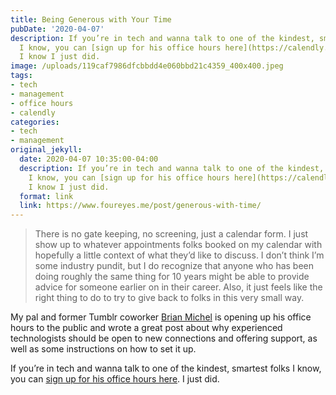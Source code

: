 ```yaml
---
title: Being Generous with Your Time
pubDate: '2020-04-07'
description: If you’re in tech and wanna talk to one of the kindest, smartest folks
  I know, you can [sign up for his office hours here](https://calendly.com/brianmichel/open-office-hours).
  I know I just did.
image: /uploads/119caf7986dfcbbdd4e060bbd21c4359_400x400.jpeg
tags:
- tech
- management
- office hours
- calendly
categories:
- tech
- management
original_jekyll:
  date: 2020-04-07 10:35:00-04:00
  description: If you’re in tech and wanna talk to one of the kindest, smartest folks
    I know, you can [sign up for his office hours here](https://calendly.com/brianmichel/open-office-hours).
    I know I just did.
  format: link
  link: https://www.foureyes.me/post/generous-with-time/
---
```


> There is no gate keeping, no screening, just a calendar form. I just show up to whatever appointments folks booked on my calendar with hopefully a little context of what they’d like to discuss. I don’t think I’m some industry pundit, but I do recognize that anyone who has been doing roughly the same thing for 10 years might be able to provide advice for someone earlier on in their career. Also, it just feels like the right thing to do to try to give back to folks in this very small way.

My pal and former Tumblr coworker [Brian Michel](https://twitter.com/brianmichel) is opening up his office hours to the public and wrote a great post about why experienced technologists should be open to new connections and offering support, as well as some instructions on how to set it up.

If you’re in tech and wanna talk to one of the kindest, smartest folks I know, you can [sign up for his office hours here](https://calendly.com/brianmichel/open-office-hours). I just did.
